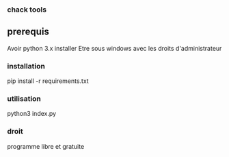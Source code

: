### chack tools ###

## prerequis ##

Avoir python 3.x installer 
Etre sous windows avec les droits d'administrateur 

### installation ###

pip install -r requirements.txt

### utilisation ###

python3 index.py

### droit ###

programme libre et gratuite
